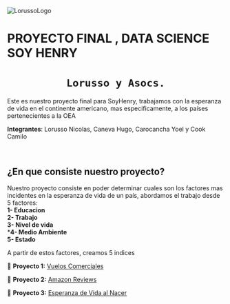 ![LorussoLogo](https://scontent.fmdq3-1.fna.fbcdn.net/v/t39.30808-6/313263786_110911411815519_5789214515215323117_n.jpg?_nc_cat=102&ccb=1-7&_nc_sid=730e14&_nc_ohc=Uro4rsrXKA8AX_QfctZ&_nc_ht=scontent.fmdq3-1.fna&oh=00_AfAzh9i3mpLsiiAp1wuNUflN2prWxLmA6RYCGeY3ecaaog&oe=635DF96D)

# **PROYECTO FINAL , DATA SCIENCE SOY HENRY**

# <h1 align="center">**`Lorusso y Asocs.`**</h1>

Este es nuestro proyecto final para SoyHenry, trabajamos con la esperanza de vida en el continente americano, mas especificamente, a los países pertenecientes a la OEA

 **Integrantes**: Lorusso Nicolas, Caneva Hugo, Carocancha Yoel y Cook Camilo

</br>

## **¿En que consiste nuestro proyecto?**

Nuestro proyecto consiste en poder determinar cuales son los factores mas incidentes en la esperanza de vida de un país, abordamos el trabajo desde 5 factores:
</br>
**1- Educacion**
</br>
**2- Trabajo**
</br>
**3- Nivel de vida**
</br>
***4- Medio Ambiente**
</br>
**5- Estado**

A partir de estos factores, creamos 5 indices 

🚀 **Proyecto 1:** [Vuelos Comerciales](https://github.com/soyHenry/PF_DATA/blob/main/Proyectos/Vuelos%20Comerciales.md)

🚀 **Proyecto 2:** [Amazon Reviews](https://github.com/soyHenry/PF_DATA/blob/main/Proyectos/Amazon%20Reviews.md)

🚀 **Proyecto 3:** [Esperanza de Vida al Nacer](https://github.com/soyHenry/PF_DATA/blob/main/Proyectos/Esperanza%20de%20Vida%20al%20Nacer.md)





